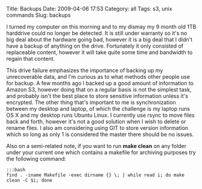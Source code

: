 Title: Backups
Date: 2009-04-06 17:53
Category: all
Tags: s3, unix commands
Slug: backups

I turned my computer on this morning and to my dismay my 9 month old 1TB
harddrive could no longer be detected. It is still under warranty so it's no
big deal about the hardware going bad, however it is a big deal that I didn't
have a backup of anything on the drive. Fortunately it only consisted of
replaceable content, however it will take quite some time and bandwidth to
regain that content.

This drive failure emphasizes the importance of backing up my unrecoverable
data, and I'm curious as to what methods other people use for backup. A few
months ago I backed up a good amount of information to Amazon S3, however doing
that on a regular basis is not the simplest task, and probably isn't the best
place to store sensitive information unless it's encrypted. The other thing
that's important to me is synchronization between my desktop and laptop, of
which the challenge is my laptop runs OS X and my desktop runs Ubuntu Linux. I
currently use rsync to move files back and forth, however it's not a good
solution when I wish to delete or rename files. I also am considering using GIT
to store version information which so long as only 1 is considered the master
there should be no issues.

Also on a semi-related note, if you want to run **make clean** on any folder
under your current one which contains a makefile for archiving purposes try the
following command:

    :::bash
    find . -iname Makefile -exec dirname {} \; | while read i; do make clean -C $i; done
